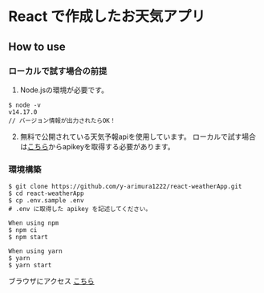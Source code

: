 # React で作成したお天気アプリ

## How to use

### ローカルで試す場合の前提
1. Node.jsの環境が必要です。
```
$ node -v
v14.17.0
// バージョン情報が出力されたらOK！
```
2. 無料で公開されている天気予報apiを使用しています。
ローカルで試す場合は[こちら](https://openweathermap.org/api)からapikeyを取得する必要があります。

### 環境構築
```
$ git clone https://github.com/y-arimura1222/react-weatherApp.git
$ cd react-weatherApp
$ cp .env.sample .env
# .env に取得した apikey を記述してください。

When using npm
$ npm ci
$ npm start

When using yarn
$ yarn
$ yarn start
```

ブラウザにアクセス
[こちら](http://localhost:3000/)
